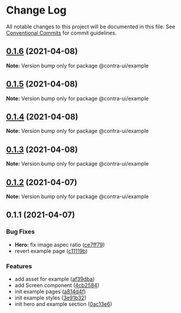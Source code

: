 # Change Log

All notable changes to this project will be documented in this file.
See [Conventional Commits](https://conventionalcommits.org) for commit guidelines.

## [0.1.6](https://github.com/akbarnafisa/contra-ui/compare/@contra-ui/example@0.1.5...@contra-ui/example@0.1.6) (2021-04-08)

**Note:** Version bump only for package @contra-ui/example





## [0.1.5](https://github.com/akbarnafisa/contra-ui/compare/@contra-ui/example@0.1.4...@contra-ui/example@0.1.5) (2021-04-08)

**Note:** Version bump only for package @contra-ui/example





## [0.1.4](https://github.com/akbarnafisa/contra-ui/compare/@contra-ui/example@0.1.3...@contra-ui/example@0.1.4) (2021-04-08)

**Note:** Version bump only for package @contra-ui/example





## [0.1.3](https://github.com/akbarnafisa/contra-ui/compare/@contra-ui/example@0.1.2...@contra-ui/example@0.1.3) (2021-04-08)

**Note:** Version bump only for package @contra-ui/example





## [0.1.2](https://github.com/akbarnafisa/contra-ui/compare/@contra-ui/example@0.1.1...@contra-ui/example@0.1.2) (2021-04-07)

**Note:** Version bump only for package @contra-ui/example





## 0.1.1 (2021-04-07)


### Bug Fixes

* **Hero:** fix image aspec ratio ([ce7ff79](https://github.com/akbarnafisa/contra-ui/commit/ce7ff79dc002ecccff88829c57812874ba2e526a))
* revert example page ([c11119b](https://github.com/akbarnafisa/contra-ui/commit/c11119b9b98ca44b605cd3043cb95dcda2ced7f8))


### Features

* add asset for example ([af39dba](https://github.com/akbarnafisa/contra-ui/commit/af39dba246ef11b5c57bc038e8d3b3db5a59aa4f))
* add Screen component ([4cb2584](https://github.com/akbarnafisa/contra-ui/commit/4cb258419ccb695439143619a8e98f892643c7a4))
* init example pages ([a814d4f](https://github.com/akbarnafisa/contra-ui/commit/a814d4f45cc2b6afe3bc075cc31de89697c0b409))
* init example styles ([3e91b32](https://github.com/akbarnafisa/contra-ui/commit/3e91b322a78207f6a9768df83e2a380f4364fc0c))
* init hero and example section ([0ac13e6](https://github.com/akbarnafisa/contra-ui/commit/0ac13e653c230382f41d8f894d66a6cd44c70b62))
